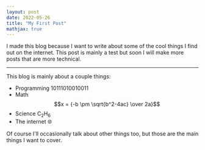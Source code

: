 ```yaml
---
layout: post
date: 2022-05-26
title: "My First Post"
mathjax: true
---
```


I made this blog because I want to write about some of the cool things I find out on the internet. This post is mainly a test but soon I will make more posts that are more technical.

-----
This blog is mainly about a couple things:

- Programming 10111010010011
- Math $$x = {-b \pm \sqrt{b^2-4ac} \over 2a}$$
- Science C<sub>2</sub>H<sub>6</sub>
- The internet 🌐

Of course I'll occasionally talk about other things too, but those are the main things I want to cover.
